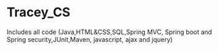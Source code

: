 # Tracey_CS
Includes all code (Java,HTML&CSS,SQL,Spring MVC, Spring boot and Spring security,JUnit,Maven, javascript, ajax and jquery)
